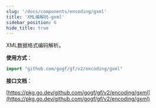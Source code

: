 ```yaml
---
slug: '/docs/components/encoding/gxml'
title: 'XML编解码-gxml'
sidebar_position: 6
hide_title: true
---
```


XML数据格式编码解析。

**使用方式**：

```go
import "github.com/gogf/gf/v2/encoding/gxml"
```

**接口文档**：

[https://pkg.go.dev/github.com/gogf/gf/v2/encoding/gxml](https://pkg.go.dev/github.com/gogf/gf/v2/encoding/gxml)